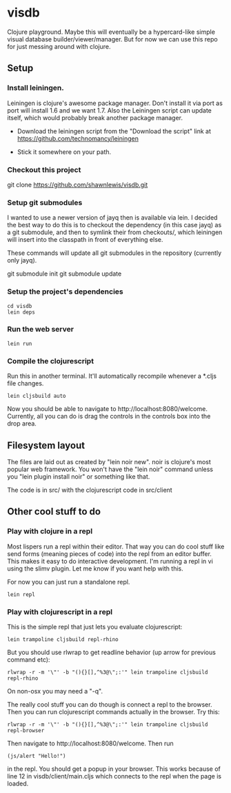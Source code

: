 # visdb

Clojure playground. Maybe this will eventually be a hypercard-like simple
visual database builder/viewer/manager. But for now we can use this repo for
just messing around with clojure.

## Setup

### Install leiningen.

Leiningen is clojure's awesome package manager. Don't install it via port as
port will install 1.6 and we want 1.7. Also the Leiningen script can update
itself, which would probably break another package manager.

- Download the leiningen script from the "Download the script" link at https://github.com/technomancy/leiningen

- Stick it somewhere on your path.


### Checkout this project

git clone https://github.com/shawnlewis/visdb.git


### Setup git submodules

I wanted to use a newer version of jayq then is available via lein. I
decided the best way to do this is to checkout the dependency (in this case
jayq) as a git submodule, and then to symlink their from checkouts/, which
leiningen will insert into the classpath in front of everything else.

These commands will update all git submodules in the repository (currently
only jayq).

git submodule init
git submodule update


### Setup the project's dependencies

    cd visdb
    lein deps


### Run the web server

    lein run


### Compile the clojurescript

Run this in another terminal. It'll automatically recompile whenever a *.cljs
file changes.

    lein cljsbuild auto


Now you should be able to navigate to http://localhost:8080/welcome. Currently,
all you can do is drag the controls in the controls box into the drop area.


## Filesystem layout

The files are laid out as created by "lein noir new". noir is clojure's
most popular web framework. You won't have the "lein noir" command unless you
"lein plugin install noir" or something like that.

The code is in src/ with the clojurescript code in src/client


## Other cool stuff to do

### Play with clojure in a repl

Most lispers run a repl within their editor. That way you can do cool stuff
like send forms (meaning pieces of code) into the repl from an editor buffer.
This makes it easy to do interactive development. I'm running a repl in vi
using the slimv plugin. Let me know if you want help with this.

For now you can just run a standalone repl.

    lein repl


### Play with clojurescript in a repl

This is the simple repl that just lets you evaluate clojurescript:

    lein trampoline cljsbuild repl-rhino

But you should use rlwrap to get readline behavior (up arrow for previous
command etc):

    rlwrap -r -m '\"' -b "(){}[],^%3@\";:'" lein trampoline cljsbuild repl-rhino

On non-osx you may need a "-q".

The really cool stuff you can do though is connect a repl to the browser. Then
you can run clojurescript commands actually in the browser. Try this:

    rlwrap -r -m '\"' -b "(){}[],^%3@\";:'" lein trampoline cljsbuild repl-browser

Then navigate to http://localhost:8080/welcome. Then run

    (js/alert "Hello!")

in the repl. You should get a popup in your browser. This works because of line
12 in visdb/client/main.cljs which connects to the repl when the page is
loaded.
